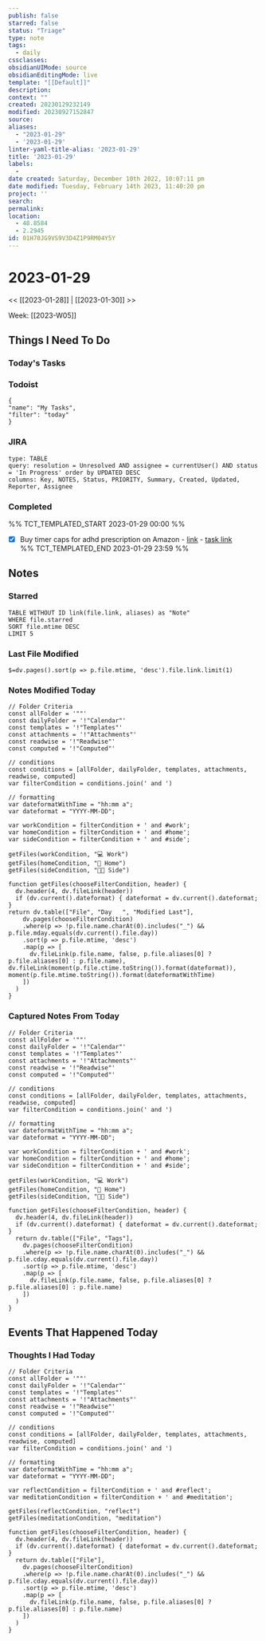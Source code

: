 ```yaml
---
publish: false
starred: false
status: "Triage"
type: note
tags:
  - daily
cssclasses: 
obsidianUIMode: source
obsidianEditingMode: live
template: "[[Default]]"
description: 
context: ""
created: 20230129232149
modified: 20230927152847
source: 
aliases:
  - "2023-01-29"
  - '2023-01-29'
linter-yaml-title-alias: '2023-01-29'
title: '2023-01-29'
labels:
  - 
date created: Saturday, December 10th 2022, 10:07:11 pm
date modified: Tuesday, February 14th 2023, 11:40:20 pm
project: ''
search: 
permalink: 
location:
  - 48.8584
  - 2.2945
id: 01H70JG9VS9V3D4Z1P9RM04Y5Y
---
```


# 2023-01-29

<< [[2023-01-28]] | [[2023-01-30]] >>

Week: [[2023-W05]]

## Things I Need To Do
### Today's Tasks

### Todoist

```todoist
{
"name": "My Tasks",
"filter": "today"
}
```

### JIRA

```jira-search
type: TABLE
query: resolution = Unresolved AND assignee = currentUser() AND status = 'In Progress' order by UPDATED DESC
columns: Key, NOTES, Status, PRIORITY, Summary, Created, Updated, Reporter, Assignee
```

### Completed

%% TCT_TEMPLATED_START 2023-01-29 00:00 %%

- [X] Buy timer caps for adhd prescription on Amazon - [link](https://www.amazon.com/s?k=timer+caps+for+pill+bottles&rh=n%3A3760901%2Cp_72%3A1248903011&dc&ds=v1%3A5pZabJOHMR7HxTwVIBpzyU6yf8dojnChmqgB7%2B9O33Y&crid=2NQFL1SVYQFM&qid=1674514413&rnid=1248901011&sprefix=timer+caps+for+pill+bottle%2Caps%2C135&ref=sr_nr_p_72_1) - [task link](https://todoist.com/app/task/6547204278)  
%% TCT_TEMPLATED_END 2023-01-29 23:59 %%

## Notes



### Starred

```dataview
TABLE WITHOUT ID link(file.link, aliases) as "Note"
WHERE file.starred
SORT file.mtime DESC
LIMIT 5
```
### Last File Modified

`$=dv.pages().sort(p => p.file.mtime, 'desc').file.link.limit(1)`

### Notes Modified Today
```dataviewjs
// Folder Criteria
const allFolder = '""'
const dailyFolder = '!"Calendar"'
const templates = '!"Templates"'
const attachments = '!"Attachments"'
const readwise = '!"Readwise"'
const computed = '!"Computed"'

// conditions
const conditions = [allFolder, dailyFolder, templates, attachments, readwise, computed]
var filterCondition = conditions.join(' and ')

// formatting
var dateformatWithTime = "hh:mm a";
var dateformat = "YYYY-MM-DD";

var workCondition = filterCondition + ' and #work';
var homeCondition = filterCondition + ' and #home';
var sideCondition = filterCondition + ' and #side';

getFiles(workCondition, "💻 Work")
getFiles(homeCondition, "🏡 Home")
getFiles(sideCondition, "👨‍💻 Side")

function getFiles(chooseFilterCondition, header) {
  dv.header(4, dv.fileLink(header))
  if (dv.current().dateformat) { dateformat = dv.current().dateformat; }
return dv.table(["File", "Day   ", "Modified Last"],
    dv.pages(chooseFilterCondition)
    .where(p => !p.file.name.charAt(0).includes("_") && p.file.mday.equals(dv.current().file.day))
    .sort(p => p.file.mtime, 'desc')
    .map(p => [
      dv.fileLink(p.file.name, false, p.file.aliases[0] ? p.file.aliases[0] : p.file.name), dv.fileLink(moment(p.file.ctime.toString()).format(dateformat)), moment(p.file.mtime.toString()).format(dateformatWithTime)
    ])
  )
}
```

### Captured Notes From Today

```dataviewjs
// Folder Criteria
const allFolder = '""'
const dailyFolder = '!"Calendar"'
const templates = '!"Templates"'
const attachments = '!"Attachments"'
const readwise = '!"Readwise"'
const computed = '!"Computed"'

// conditions
const conditions = [allFolder, dailyFolder, templates, attachments, readwise, computed]
var filterCondition = conditions.join(' and ')

// formatting
var dateformatWithTime = "hh:mm a";
var dateformat = "YYYY-MM-DD";

var workCondition = filterCondition + ' and #work';
var homeCondition = filterCondition + ' and #home';
var sideCondition = filterCondition + ' and #side';

getFiles(workCondition, "💻 Work")
getFiles(homeCondition, "🏡 Home")
getFiles(sideCondition, "👨‍💻 Side")

function getFiles(chooseFilterCondition, header) {
  dv.header(4, dv.fileLink(header))
  if (dv.current().dateformat) { dateformat = dv.current().dateformat; }
  return dv.table(["File", "Tags"],
    dv.pages(chooseFilterCondition)
    .where(p => !p.file.name.charAt(0).includes("_") && p.file.cday.equals(dv.current().file.day))
    .sort(p => p.file.mtime, 'desc')
    .map(p => [
      dv.fileLink(p.file.name, false, p.file.aliases[0] ? p.file.aliases[0] : p.file.name)
    ])
  )
}
```

## Events That Happened Today

### Thoughts I Had Today

```dataviewjs
// Folder Criteria
const allFolder = '""'
const dailyFolder = '!"Calendar"'
const templates = '!"Templates"'
const attachments = '!"Attachments"'
const readwise = '!"Readwise"'
const computed = '!"Computed"'

// conditions
const conditions = [allFolder, dailyFolder, templates, attachments, readwise, computed]
var filterCondition = conditions.join(' and ')

// formatting
var dateformatWithTime = "hh:mm a";
var dateformat = "YYYY-MM-DD";

var reflectCondition = filterCondition + ' and #reflect';
var meditationCondition = filterCondition + ' and #meditation';

getFiles(reflectCondition, "reflect")
getFiles(meditationCondition, "meditation")

function getFiles(chooseFilterCondition, header) {
  dv.header(4, dv.fileLink(header))
  if (dv.current().dateformat) { dateformat = dv.current().dateformat; }
  return dv.table(["File"],
    dv.pages(chooseFilterCondition)
    .where(p => !p.file.name.charAt(0).includes("_") && p.file.cday.equals(dv.current().file.day))
    .sort(p => p.file.mtime, 'desc')
    .map(p => [
      dv.fileLink(p.file.name, false, p.file.aliases[0] ? p.file.aliases[0] : p.file.name)
    ])
  )
}
```
